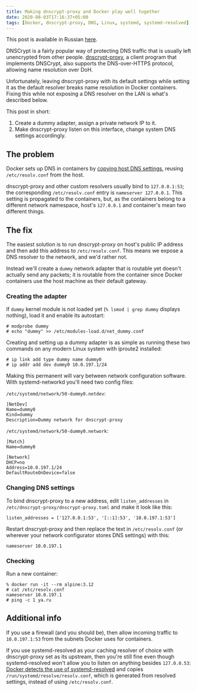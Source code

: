 ```yaml
---
title: Making dnscrypt-proxy and Docker play well together
date: 2020-08-03T17:16:37+05:00
tags: [Docker, dnscrypt-proxy, DNS, Linux, systemd, systemd-resolved]
---
```


This post is available in Russian [here][orig].

[orig]: https://habr.com/en/post/496142/

DNSCrypt is a fairly popular way of protecting DNS traffic that is usually left
unencrypted from other people. [dnscrypt-proxy][dnscrypt-proxy], a client
program that implements DNSCrypt, also supports the DNS-over-HTTPS protocol,
allowing name resolution over DoH.

[dnscrypt-proxy]: https://github.com/DNSCrypt/dnscrypt-proxy

Unfortunately, leaving dnscrypt-proxy with its default settings while setting it
as the default resolver breaks name resolution in Docker containers. Fixing this
while not exposing a DNS resolver on the LAN is what's described below.

<!--more-->

This post in short:

1. Create a dummy adapter, assign a private network IP to it.
2. Make dnscrypt-proxy listen on this interface, change system DNS settings
   accordingly.

## The problem

Docker sets up DNS in containers by [copying host DNS settings][DockerDNS],
reusing `/etc/resolv.conf` from the host.

dnscrypt-proxy and other custom resolvers usually bind to `127.0.0.1:53`; the
corresponding `/etc/resolv.conf` entry is `nameserver 127.0.0.1`. This setting
is propagated to the containers, but, as the containers belong to a different
network namespace, host's `127.0.0.1` and container's mean two different things.

[DockerDNS]: https://docs.docker.com/config/containers/container-networking/#dns-services

## The fix

The easiest solution is to run dnscrypt-proxy on host's public IP address and
then add this address to `/etc/resolv.conf`. This means we expose a DNS
resolver to the network, and we'd rather not.

Instead we'll create a `dummy` network adapter that is routable yet doesn't
actually send any packets; it is routable from the container since Docker
containers use the host machine as their default gateway.

### Creating the adapter

If `dummy` kernel module is not loaded yet (`% lsmod | grep dummy` displays
nothing), load it and enable its autostart:

```
# modprobe dummy
# echo "dummy" >> /etc/modules-load.d/net_dummy.conf
```

Creating and setting up a dummy adapter is as simple as running these two
commands on any modern Linux system with iproute2 installed:

```
# ip link add type dummy name dummy0
# ip addr add dev dummy0 10.0.197.1/24
```

Making this permanent will vary between network configuration software. With
systemd-networkd you'll need two config files:

`/etc/systemd/network/50-dummy0.netdev`:

```
[NetDev]
Name=dummy0
Kind=dummy
Description=Dummy network for dnscrypt-proxy
```

`/etc/systemd/network/50-dummy0.network`:

```
[Match]
Name=dummy0

[Network]
DHCP=no
Address=10.0.197.1/24
DefaultRouteOnDevice=false
```

### Changing DNS settings

To bind dnscrypt-proxy to a new address, edit `listen_addresses` in
`/etc/dnscrypt-proxy/dnscrypt-proxy.toml` and make it look like this:

```
listen_addresses = ['127.0.0.1:53', '[::1]:53', '10.0.197.1:53']
```

Restart dnscrypt-proxy and then replace the text in `/etc/resolv.conf`
(or wherever your network configurator stores DNS settings) with this:

```
nameserver 10.0.197.1
```

### Checking

Run a new container:

```
% docker run -it --rm alpine:3.12
# cat /etc/resolv.conf
nameserver 10.0.197.1
# ping -c 1 ya.ru
```

## Additional info

If you use a firewall (and you should be), then allow incoming traffic to
`10.0.197.1:53` from the subnets Docker uses for containers.

If you use systemd-resolved as your caching resolver of choice with
dnscrypt-proxy set as its upstream, then you're still fine even though
systemd-resolved won't allow you to listen on anything besides `127.0.0.53`:
[Docker detects the use of systemd-resolved][DockerResolved] and copies
`/run/systemd/resolve/resolv.conf`, which is generated from resolved settings,
instead of using `/etc/resolv.conf`.

[DockerResolved]: https://github.com/moby/libnetwork/blob/master/resolvconf/resolvconf.go

